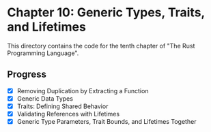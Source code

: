 # Chapter 10: Generic Types, Traits, and Lifetimes

This directory contains the code for the tenth chapter of "The Rust Programming
Language".

## Progress

- [x] Removing Duplication by Extracting a Function
- [x] Generic Data Types
- [x] Traits: Defining Shared Behavior
- [x] Validating References with Lifetimes
- [x] Generic Type Parameters, Trait Bounds, and Lifetimes Together